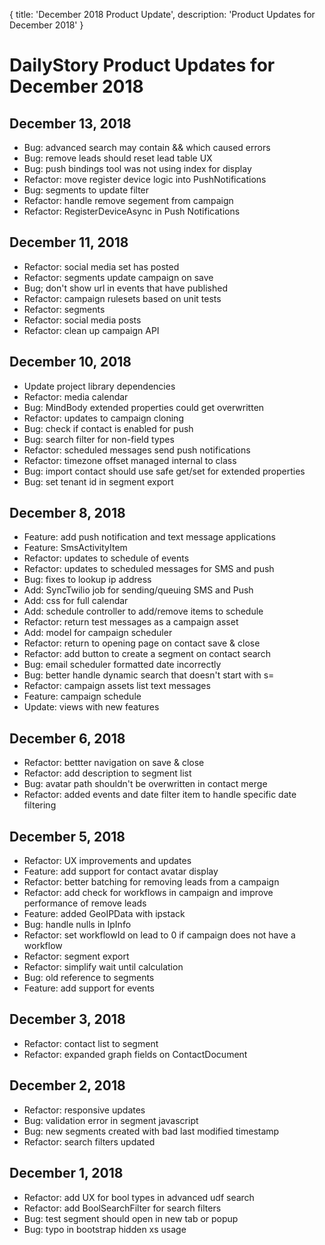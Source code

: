 {
	title: 'December 2018 Product Update',
	description: 'Product Updates for December 2018'
}
# DailyStory Product Updates for December 2018
## December 13, 2018
* Bug: advanced search may contain && which caused errors
* Bug: remove leads should reset lead table UX
* Bug: push bindings tool was not using index for display
* Refactor: move register device logic into PushNotifications
* Bug: segments to update filter
* Refactor: handle remove segement from campaign
* Refactor: RegisterDeviceAsync in Push Notifications

## December 11, 2018
* Refactor: social media set has posted
* Refactor: segments update campaign on save
* Bug; don't show url in events that have published
* Refactor: campaign rulesets based on unit tests
* Refactor: segments
* Refactor: social media posts
* Refactor: clean up campaign API

## December 10, 2018
* Update project library dependencies
* Refactor: media calendar
* Bug: MindBody extended properties could get overwritten
* Refactor: updates to campaign cloning
* Bug: check if contact is enabled for push
* Bug: search filter for non-field types
* Refactor: scheduled messages send push notifications
* Refactor: timezone offset managed internal to class
* Bug: import contact should use safe get/set for extended properties
* Bug: set tenant id in segment export

## December 8, 2018
* Feature: add push notification and text message applications
* Feature: SmsActivityItem
* Refactor: updates to schedule of events
* Refactor: updates to scheduled messages for SMS and push
* Bug: fixes to lookup ip address
* Add: SyncTwilio job for sending/queuing SMS and Push
* Add: css for full calendar
* Add: schedule controller to add/remove items to schedule
* Refactor: return test messages as a campaign asset
* Add: model for campaign scheduler
* Refactor: return to opening page on contact save & close
* Refactor: add button to create a segment on contact search
* Bug: email scheduler formatted date incorrectly
* Bug: better handle dynamic search that doesn't start with s=
* Refactor: campaign assets list text messages
* Feature: campaign schedule
* Update: views with new features

## December 6, 2018
* Refactor: bettter navigation on save & close
* Refactor: add description to segment list
* Bug: avatar path shouldn't be overwritten in contact merge
* Refactor: added events and date filter item to handle specific date filtering

## December 5, 2018
* Refactor: UX improvements and updates
* Feature: add support for contact avatar display
* Refactor: better batching for removing leads from a campaign
* Refactor: add check for workflows in campaign and improve performance of remove leads
* Feature: added GeoIPData with ipstack
* Bug: handle nulls in IpInfo
* Refactor: set workflowId on lead to 0 if campaign does not have a workflow
* Refactor: segment export
* Refactor: simplify wait until calculation
* Bug: old reference to segments
* Feature: add support for events

## December 3, 2018
* Refactor: contact list to segment
* Refactor: expanded graph fields on ContactDocument

## December 2, 2018
* Refactor: responsive updates
* Bug: validation error in segment javascript
* Bug: new segments created with bad last modified timestamp
* Refactor: search filters updated

## December 1, 2018
* Refactor: add UX for bool types in advanced udf search
* Refactor: add BoolSearchFilter for search filters
* Bug: test segment should open in new tab or popup
* Bug: typo in bootstrap hidden xs usage